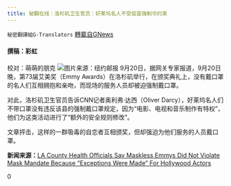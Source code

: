 ```yaml
---
title: 秘翻在线：洛杉矶卫生官员：好莱坞名人不受疫苗强制令约束
---
```

`秘密翻譯組G-Translators` [轉載自GNews](https://gnews.org/zh-hans/1545279/)

#### 撰稿：彩虹
校对：萌萌的朋克
![](https://assets.gnews.org/wp-content/uploads/2021/09/6-15.jpg)图片来源：纽约邮报
9月20日，据网关专家报道，9月20日晚，第73届艾美奖（Emmy Awards）在洛杉矶举行，在颁奖典礼上，没有戴口罩的名人们互相拥抱和亲吻，而现场的服务人员却被迫强制戴口罩。

对此，洛杉矶卫生官员告诉CNN记者奥利弗·达西（Oliver Darcy），好莱坞名人们不带口罩没有违反该县的强制戴口罩规定，因为“电影、电视和音乐制作有特权”，他们为这类活动进行了“额外的安全规则修改”。

文章抨击，这样的一群吸毒的自恋者互相颁奖，但却强迫为他们服务的人员戴口罩。

**新闻来源：**[LA County Health Officials Say Maskless Emmys Did Not Violate Mask Mandate Because “Exceptions Were Made” For Hollywood Actors](https://www.thegatewaypundit.com/2021/09/la-county-health-officials-say-maskless-emmys-not-violate-mask-mandate-exceptions-made-hollywood-actors/)

0
